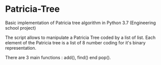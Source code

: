 # Patricia-Tree
Basic implementation of Patricia tree algorithm in Python 3.7 (Engineering school project)

The script allows to manipulate a Patricia Tree coded by a list of list. Each element of the Patricia tree is a list of 8 number coding for it's binary representation.


There are 3 main functions : add(), find() end pop().
